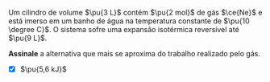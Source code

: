 Um cilindro de volume $\pu{3 L}$ contém $\pu{2 mol}$ de gás $\ce{Ne}$ e está imerso em um banho de água na temperatura constante de $\pu{10 \degree C}$. O sistema sofre uma expansão isotérmica reversível até $\pu{9 L}$. 

**Assinale** a alternativa que mais se aproxima do trabalho realizado pelo gás.

- [x] $\pu{5,6 kJ}$
